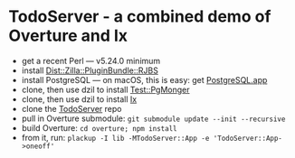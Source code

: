 # TodoServer - a combined demo of Overture and Ix

* get a recent Perl — v5.24.0 minimum
* install [Dist::Zilla::PluginBundle::RJBS](https://metacpan.org/pod/Dist::Zilla::PluginBundle::RJBS)
* install PostgreSQL — on macOS, this is easy: get [PostgreSQL.app](https://postgresapp.com/)
* clone, then use dzil to install [Test::PgMonger](https://github.com/fastmail/Test-PgMonger)
* clone, then use dzil to install [Ix](https://github.com/fastmail/Ix)
* clone the [TodoServer](https://github.com/fastmail/TodoServer) repo
* pull in Overture submodule: `git submodule update --init --recursive`
* build Overture: `cd overture; npm install`
* from it, run: `plackup -I lib -MTodoServer::App -e 'TodoServer::App->oneoff'`


